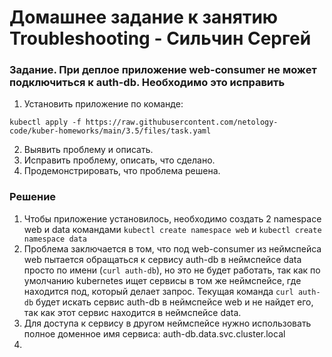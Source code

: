 # Домашнее задание к занятию Troubleshooting - Сильчин Сергей

### Задание. При деплое приложение web-consumer не может подключиться к auth-db. Необходимо это исправить

1. Установить приложение по команде:
```shell
kubectl apply -f https://raw.githubusercontent.com/netology-code/kuber-homeworks/main/3.5/files/task.yaml
```
2. Выявить проблему и описать.
3. Исправить проблему, описать, что сделано.
4. Продемонстрировать, что проблема решена.

### Решение  
1. Чтобы приложение установилось, необходимо создать 2 namespace web и data командами ```kubectl create namespace web``` и ```kubectl create namespace data```
2. Проблема заключается в том, что под web-consumer из неймспейса web пытается обращаться к сервису auth-db в неймспейсе data просто по имени (```curl auth-db```), но это не будет работать, так как по умолчанию kubernetes ищет сервисы в том же неймспейсе, где находится под, который делает запрос. Текущая команда ```curl auth-db``` будет искать сервис auth-db в неймспейсе web и не найдет его, так как этот сервис находится в неймспейсе data.
3. Для доступа к сервису в другом неймспейсе нужно использовать полное доменное имя сервиса: auth-db.data.svc.cluster.local
4. 


